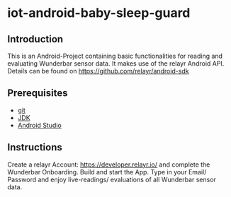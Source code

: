 # iot-android-baby-sleep-guard

## Introduction

This is an Android-Project containing basic functionalities for reading and evaluating Wunderbar sensor data. It makes use of the relayr Android API.
Details can be found on https://github.com/relayr/android-sdk

## Prerequisites
* [git](https://git-scm.com/)
* [JDK](http://www.oracle.com/technetwork/java/javaee/downloads/index.html)
* [Android Studio](https://developer.android.com/studio/index.html)

## Instructions
Create a relayr Account: https://developer.relayr.io/ and complete the Wunderbar Onboarding.
Build and start the App. Type in your Email/ Password and enjoy live-readings/ evaluations of all Wunderbar sensor data.
